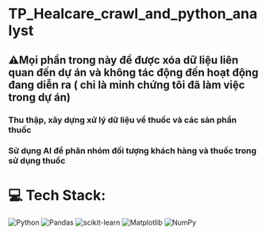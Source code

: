 # TP_Healcare_crawl_and_python_analyst
## ⚠️Mọi phần trong này đề được xóa dữ liệu liên quan đến dự án và không tác động đến hoạt động đang diễn ra ( chỉ là minh chứng tôi đã làm việc trong dự án)</p>
### Thu thập, xây dựng xử lý dữ liệu về thuốc và các sản phẩn thuốc
### Sử dụng AI để phân nhóm đối tượng khách hàng và thuốc trong sử dụng thuốc

# 💻 Tech Stack:
![Python](https://img.shields.io/badge/python-3670A0?style=for-the-badge&logo=python&logoColor=ffdd54) ![Pandas](https://img.shields.io/badge/pandas-%23150458.svg?style=for-the-badge&logo=pandas&logoColor=white) ![scikit-learn](https://img.shields.io/badge/scikit--learn-%23F7931E.svg?style=for-the-badge&logo=scikit-learn&logoColor=white) ![Matplotlib](https://img.shields.io/badge/Matplotlib-%23ffffff.svg?style=for-the-badge&logo=Matplotlib&logoColor=black) ![NumPy](https://img.shields.io/badge/numpy-%23013243.svg?style=for-the-badge&logo=numpy&logoColor=white)
